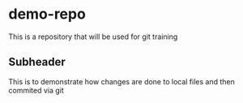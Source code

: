 # demo-repo

This is a repository that will be used for git training

## Subheader

This is to demonstrate how changes are done to local files and then commited via git

